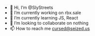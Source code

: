 - 👋 Hi, I’m @SlyStreets
- 👀 I’m currently working on rbx.sale
- 🌱 I’m currently learning JS, React
- 💞️ I’m looking to collaborate on nothing
- 📫 How to reach me cursed@seized.us

<!---
SlyStreets/SlyStreets is a ✨ special ✨ repository because its `README.md` (this file) appears on your GitHub profile.
You can click the Preview link to take a look at your changes.
--->

